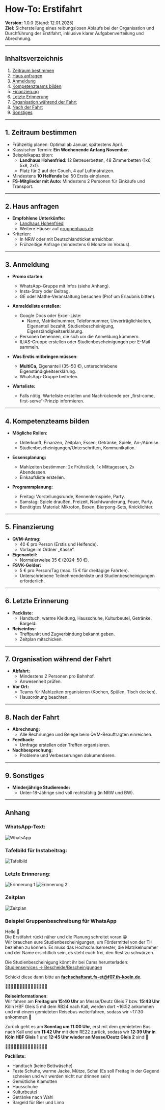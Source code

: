 # How-To: Erstifahrt

**Version:** 1.0.0 (Stand: 12.01.2025)  
**Ziel:** Sicherstellung eines reibungslosen Ablaufs bei der Organisation und Durchführung der Erstifahrt, inklusive klarer Aufgabenverteilung und Abrechnung.

---

## Inhaltsverzeichnis

1. [Zeitraum bestimmen](#1-zeitraum-bestimmen)
2. [Haus anfragen](#2-haus-anfragen)
3. [Anmeldung](#3-anmeldung)
4. [Kompetenzteams bilden](#4-kompetenzteams-bilden)
5. [Finanzierung](#5-finanzierung)
6. [Letzte Erinnerung](#6-letzte-erinnerung)
7. [Organisation während der Fahrt](#7-organisation-während-der-fahrt)
8. [Nach der Fahrt](#8-nach-der-fahrt)
9. [Sonstiges](#9-sonstiges)

---

## 1. Zeitraum bestimmen

- Frühzeitig planen: Optimal ab Januar, spätestens April.
- Klassischer Termin: **Ein Wochenende Anfang November**.
- Beispielkapazitäten:
  - **Landhaus Hohenfried**: 12 Betreuerbetten, 48 Zimmerbetten (1x6, 5x8, 2x1).
  - Platz für 2 auf der Couch, 4 auf Luftmatratzen.
- Mindestens **10 Helfende** bei 50 Erstis einplanen.
- **FS-Mitglieder mit Auto:** Mindestens 2 Personen für Einkäufe und Transport.

---

## 2. Haus anfragen

- **Empfohlene Unterkünfte:**
  - [Landhaus Hohenfried](https://www.landhaus-hohenfried.de/)
  - Weitere Häuser auf [gruppenhaus.de](https://www.gruppenhaus.de).
- Kriterien:
  - In NRW oder mit Deutschlandticket erreichbar.
  - Frühzeitige Anfrage (mindestens 6 Monate im Voraus).

---

## 3. Anmeldung

- **Promo starten:**

  - WhatsApp-Gruppe mit Infos (siehe Anhang).
  - Insta-Story oder Beitrag.
  - GE oder Mathe-Veranstaltung besuchen (Prof um Erlaubnis bitten).

- **Anmeldeliste erstellen:**

  - Google Docs oder Excel-Liste:
    - Name, Matrikelnummer, Telefonnummer, Unverträglichkeiten, Eigenanteil bezahlt, Studienbescheinigung, Eigenständigkeitserklärung.
  - Personen benennen, die sich um die Anmeldung kümmern.
  - ILIAS-Gruppe erstellen oder Studienbescheinigungen per E-Mail sammeln.

- **Was Erstis mitbringen müssen:**

  - **MultiCa**, Eigenanteil (35–50 €), unterschriebene Eigenständigkeitserklärung.
  - WhatsApp-Gruppe beitreten.

- **Warteliste:**
  - Falls nötig, Warteliste erstellen und Nachrückende per „first-come, first-serve“-Prinzip informieren.

---

## 4. Kompetenzteams bilden

- **Mögliche Rollen:**

  - Unterkunft, Finanzen, Zeitplan, Essen, Getränke, Spiele, An-/Abreise.
  - Studienbescheinigungen/Unterschriften, Kommunikation.

- **Essensplanung:**

  - Mahlzeiten bestimmen: 2x Frühstück, 1x Mittagessen, 2x Abendessen.
  - Einkaufsliste erstellen.

- **Programmplanung:**
  - Freitag: Vorstellungsrunde, Kennenlernspiele, Party.
  - Samstag: Spiele draußen, Freizeit, Nachtwanderung, Feuer, Party.
  - Benötigtes Material: Mikrofon, Boxen, Bierpong-Sets, Knicklichter.

---

## 5. Finanzierung

- **QVM-Antrag:**
  - 40 € pro Person (Erstis und Helfende).
  - Vorlage im Ordner „Kasse“.
- **Eigenanteil:**
  - Normalerweise 35 € (2024: 50 €).
- **FSVK-Gelder:**
  - 5 € pro Person/Tag (max. 15 € für dreitägige Fahrten).
  - Unterschriebene Teilnehmendenliste und Studienbescheinigungen erforderlich.

---

## 6. Letzte Erinnerung

- **Packliste:**
  - Handtuch, warme Kleidung, Hausschuhe, Kulturbeutel, Getränke, Bargeld.
- **Reiseinfos:**
  - Treffpunkt und Zugverbindung bekannt geben.
  - Zeitplan mitschicken.

---

## 7. Organisation während der Fahrt

- **Abfahrt:**
  - Mindestens 2 Personen pro Bahnhof.
  - Anwesenheit prüfen.
- **Vor Ort:**
  - Teams für Mahlzeiten organisieren (Kochen, Spülen, Tisch decken).
  - Hausordnung beachten.

---

## 8. Nach der Fahrt

- **Abrechnung:**
  - Alle Rechnungen und Belege beim QVM-Beauftragten einreichen.
- **Feedback:**
  - Umfrage erstellen oder Treffen organisieren.
- **Nachbesprechung:**
  - Probleme und Verbesserungen dokumentieren.

---

## 9. Sonstiges

- **Minderjährige Studierende:**
  - Unter-18-Jährige sind voll rechtsfähig (in NRW und BW).

---

## Anhang

### WhatsApp-Text:

![WhatsApp](images/05-1-Erstis-Erstifahrt-WhatsApp.png)

### Tafelbild für Instabeitrag:

![Tafelbild](images/05-1-Erstis-Erstifahrt-Tafelbild.png)

### Letzte Erinnerung:

![Erinnerung 1](images/05-1-Erstis-Erstifahrt-WhatsApp-Erinnerung-1.png)
![Erinnerung 2](images/05-1-Erstis-Erstifahrt-WhatsApp-Erinnerung-2.png)

### Zeitplan

![Zeitplan](images/05-1-Erstis-Erstifahrt-Zeitplan.png)

### Beispiel Gruppenbeschreibung für WhatsApp

Hello 👋  
Die Erstifahrt rückt näher und die Planung schreitet voran 😁  
Wir brauchen eure Studienbescheinigungen, um Fördermittel von der TH beziehen zu können. Es muss das Hochschulsemester, die Matrikelnummer und der Name ersichtlich sein, es steht euch frei, den Rest zu schwärzen.

Die Studienbescheinigung könnt ihr bei Cams herunterladen:  
[Studienservices -> Bescheide/Bescheinigungen](https://cams.th-koeln.de/qisserver/pages/cs/sys/portal/hisinoneStartPage.faces)

Schickt diese dann bitte an **fachschaftsrat.fs-et@f07.th-koeln.de**.

🌳🌳🌳🌳🌳🌳🌳🌳🌳🌳🌳🌳🌳🌳🌳

**Reiseinformationen:**  
Wir fahren am **Freitag um 15:40 Uhr** an Messe/Deutz Gleis 7 bzw. **15:43 Uhr** Köln HBF Gleis 5 mit dem RB24 nach Kall, werden dort ~16:52 ankommen und mit einem gemieteten Reisebus weiterfahren, sodass wir ~17:30 ankommen 🌳

Zurück geht es am **Sonntag um 11:00 Uhr**, erst mit dem gemieteten Bus nach Kall und um **11:42 Uhr** mit dem RE22 zurück, sodass wir **12:39 Uhr in Köln HBF Gleis 1** und **12:45 Uhr wieder an Messe/Deutz Gleis 2** sind 🌳

🌳🌳🌳🌳🌳🌳🌳🌳🌳🌳🌳🌳🌳🌳🌳

**Packliste:**

- Handtuch (keine Bettwäsche)
- Feste Schuhe, warme Jacke, Mütze, Schal (Es soll Freitag in der Gegend schneien und wir werden nicht nur drinnen sein)
- Gemütliche Klamotten
- Hausschuhe
- Kulturbeutel
- Getränke nach Wahl
- Bargeld für Bier und Limo
